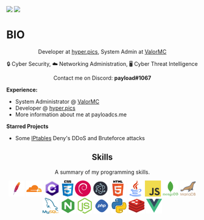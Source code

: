 ![](https://hit.yhype.me/github/profile?user_id=82471374)
![](https://komarev.com/ghpvc/?username=payloadcs&color=green)

# BIO
<p align="center">Developer at <a href="https://github.com/hyper-pics">hyper.pics</a>, System Admin at <a href="https://github.com/valor-mc">ValorMC</a>

<p align="center"></a>🔒 Cyber Security,  ☁️ Networking Administration,  🖥️ Cyber Threat Intelligence</p>
  

<p align="center">Contact me on Discord: <b>payload#1067</b></p>

<p><strong>Experience:</strong></p>

<ul>
  <li>System Administrator @ <a href="https://github.com/valor-mc">ValorMC</a></li>
  <li>Developer @ <a href="https://github.com/hyper-pics">hyper.pics</a></li>
  <li>More information about me at payloadcs.me</li>
</ul>

<p><strong>Starred Projects</strong><p>
<ul>
  <li>Some <a href="https://github.com/payloadcs/IPTables">IPtables</a> Deny's DDoS and Bruteforce attacks</li>
</ul>

<h2 align="center">Skills</h2>
<p align="center">A summary of my programming skills.</p>
<p align="center">
  <img src='https://raw.githubusercontent.com/ItzBunniYT/ItzBunniYT/main/assets/skills/apache.png' height='42px'/>
  <img src='https://raw.githubusercontent.com/ItzBunniYT/ItzBunniYT/main/assets/skills/cloudflare.png' height='42px'/>
  <img src='https://raw.githubusercontent.com/ItzBunniYT/ItzBunniYT/main/assets/skills/csharp.png' height='42px'/>
  <img src='https://raw.githubusercontent.com/ItzBunniYT/ItzBunniYT/main/assets/skills/css.png' height='42px'/>
  <img src='https://raw.githubusercontent.com/ItzBunniYT/ItzBunniYT/main/assets/skills/debian.webp' height='42px'/>
  <img src='https://raw.githubusercontent.com/ItzBunniYT/ItzBunniYT/main/assets/skills/electron.png' height='42px'/>
  <img src='https://raw.githubusercontent.com/ItzBunniYT/ItzBunniYT/main/assets/skills/html.png' height='42px'>
  <img src='https://raw.githubusercontent.com/ItzBunniYT/ItzBunniYT/main/assets/skills/java.png' height='42px'>
  <img src='https://raw.githubusercontent.com/ItzBunniYT/ItzBunniYT/main/assets/skills/javascript.jpg' height='42px'>
  <img src='https://raw.githubusercontent.com/ItzBunniYT/ItzBunniYT/main/assets/skills/mongo.png' height='42px'>
  <img src='https://raw.githubusercontent.com/ItzBunniYT/ItzBunniYT/main/assets/skills/mariadb.png' height='42px'>
  <img src='https://raw.githubusercontent.com/ItzBunniYT/ItzBunniYT/main/assets/skills/mysql.png' height='42px'>
  <img src='https://raw.githubusercontent.com/ItzBunniYT/ItzBunniYT/main/assets/skills/Nginx.png' height='42px'/>
  <img src='https://raw.githubusercontent.com/ItzBunniYT/ItzBunniYT/main/assets/skills/nodejs.png' height='42px'>
  <img src='https://raw.githubusercontent.com/ItzBunniYT/ItzBunniYT/main/assets/skills/php.png' height='42px'>
  <img src='https://raw.githubusercontent.com/ItzBunniYT/ItzBunniYT/main/assets/skills/python.png' height='42px'>
  <img src='https://raw.githubusercontent.com/ItzBunniYT/ItzBunniYT/main/assets/skills/redis.webp' height='42px'>
  <img src='https://raw.githubusercontent.com/ItzBunniYT/ItzBunniYT/main/assets/skills/vue.png' height='42px'>
</p>

